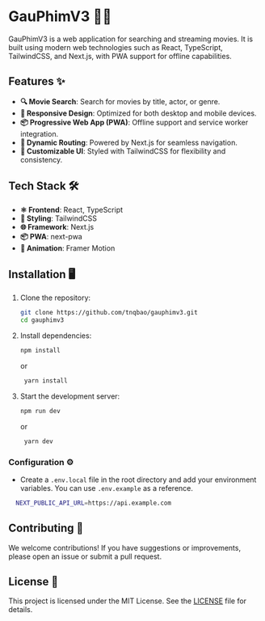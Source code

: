 # GauPhimV3 🎥🍿

GauPhimV3 is a web application for searching and streaming movies. It is built using modern web technologies such as
React, TypeScript, TailwindCSS, and Next.js, with PWA support for offline capabilities.

## Features ✨

- **🔍 Movie Search**: Search for movies by title, actor, or genre.
- **📱 Responsive Design**: Optimized for both desktop and mobile devices.
- **📦 Progressive Web App (PWA)**: Offline support and service worker integration.
- **🚀 Dynamic Routing**: Powered by Next.js for seamless navigation.
- **🎨 Customizable UI**: Styled with TailwindCSS for flexibility and consistency.

## Tech Stack 🛠️

- **⚛️ Frontend**: React, TypeScript
- **🎨 Styling**: TailwindCSS
- **🌐 Framework**: Next.js
- **📦 PWA**: next-pwa
- **🎥 Animation**: Framer Motion

## Installation 🖥️

1. Clone the repository:

   ```bash
   git clone https://github.com/tnqbao/gauphimv3.git
   cd gauphimv3

2. Install dependencies:

   ```bash
   npm install
   ```
   or
   ```bash
    yarn install
    ```

3. Start the development server:

   ```bash
   npm run dev
   ```
   or
   ```bash
    yarn dev
    ```

### Configuration ⚙️

- Create a `.env.local` file in the root directory and add your environment variables. You can use `.env.example` as a
  reference.

 ``` bash
   NEXT_PUBLIC_API_URL=https://api.example.com
   ```
## Contributing 🤝
We welcome contributions! If you have suggestions or improvements, please open an issue or submit a pull request.

## License 📄
This project is licensed under the MIT License. See the [LICENSE](LICENSE) file for details.